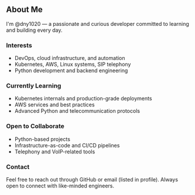 ## About Me

I'm @dny1020 — a passionate and curious developer committed to learning and building every day.

### Interests
- DevOps, cloud infrastructure, and automation
- Kubernetes, AWS, Linux systems, SIP telephony
- Python development and backend engineering

### Currently Learning
- Kubernetes internals and production-grade deployments
- AWS services and best practices
- Advanced Python and telecommunication protocols

### Open to Collaborate
- Python-based projects
- Infrastructure-as-code and CI/CD pipelines
- Telephony and VoIP-related tools

### Contact
Feel free to reach out through GitHub or email (listed in profile). Always open to connect with like-minded engineers.

<!---
dny1020/dny1020 is a special repository because its `README.md` (this file) appears on your GitHub profile.
You can click the Preview link to take a look at your changes.
--->
